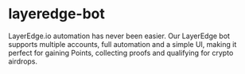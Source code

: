 # layeredge-bot
LayerEdge.io automation has never been easier. Our LayerEdge bot supports multiple accounts, full automation and a simple UI, making it perfect for gaining Points, collecting proofs and qualifying for crypto airdrops.
